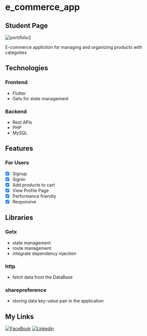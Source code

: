 # e_commerce_app

## Student Page 
![portifolio2](https://user-images.githubusercontent.com/91164878/201549849-76f544e1-4085-4928-a6e0-a133693ad1af.jpg)

E-commerce appliction  for managing and organizing products with categoties

## Technologies

### Frontend
- Flutter 
- Getx for state management

### Backend
- Rest APIs
- PHP
- MySQL




## Features 

### For Users 
- [x] Signup
- [x] Signin
- [x] Add products to cart 
- [x] View Profile Page
- [x] Performance friendly 
- [x] Responsive

## Libraries

### Getx
- state management
- route management
- integrate dependency injection
### http
- fetch data from the DataBase
### sharepreference
- storing data key-value pair in the application 


## My Links

[![FaceBook](https://img.shields.io/badge/Facebook-1877F2?style=for-the-badge&logo=facebook&logoColor=white)](https://www.facebook.com/habib.sidiahmed.5)   [![Linkedin](https://img.shields.io/badge/LinkedIn-0077B5?style=for-the-badge&logo=linkedin&logoColor=white)](https://www.linkedin.com/in/sidi-ahmed-habib-18163220a/)
